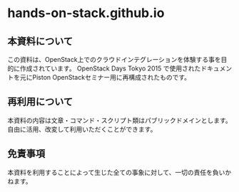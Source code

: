 # hands-on-stack.github.io

## 本資料について

この資料は、OpenStack上でのクラウドインテグレーションを体験する事を目的に作成されています。
OpenStack Days Tokyo 2015 で使用されたドキュメントを元にPiston OpenStackセミナー用に再構成されたものです。


## 再利用について

本資料の内容は文章・コマンド・スクリプト類はパブリックドメインとします。自由に活用、改変して利用いただくことができます。

## 免責事項

本資料を利用することによって生じた全ての事象に対して、一切の責任を負いかねます。
